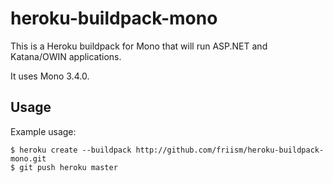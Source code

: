 heroku-buildpack-mono
=====================
This is a Heroku buildpack for Mono that will run ASP.NET and Katana/OWIN applications.

It uses Mono 3.4.0.

## Usage

Example usage:

    $ heroku create --buildpack http://github.com/friism/heroku-buildpack-mono.git
    $ git push heroku master
